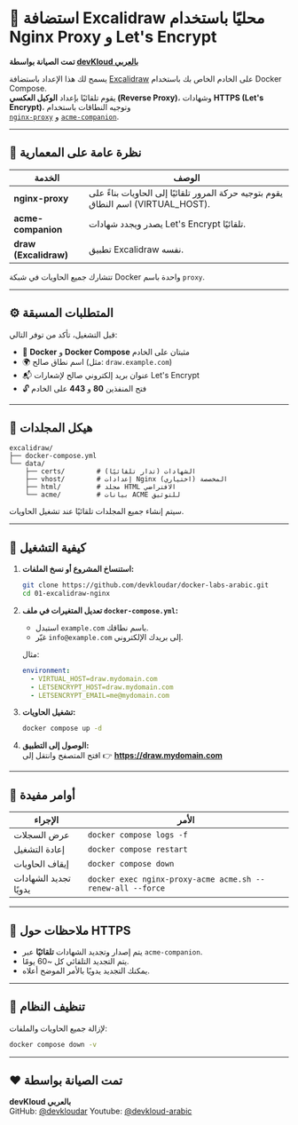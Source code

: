 
# 🧠 استضافة Excalidraw محليًا باستخدام Nginx Proxy و Let's Encrypt  
**تمت الصيانة بواسطة [devKloud بالعربي](https://github.com/devkloudar)**  


يسمح لك هذا الإعداد باستضافة [Excalidraw](https://github.com/excalidraw/excalidraw) على الخادم الخاص بك باستخدام Docker Compose.  
يقوم تلقائيًا بإعداد **الوكيل العكسي (Reverse Proxy)**، وشهادات **HTTPS (Let's Encrypt)**، وتوجيه النطاقات باستخدام  
[`nginx-proxy`](https://github.com/nginx-proxy/nginx-proxy) و [`acme-companion`](https://github.com/nginx-proxy/acme-companion).

---

## 🧩 نظرة عامة على المعمارية

| الخدمة | الوصف |
|----------|-------|
| **nginx-proxy** | يقوم بتوجيه حركة المرور تلقائيًا إلى الحاويات بناءً على اسم النطاق (VIRTUAL_HOST). |
| **acme-companion** | يصدر ويجدد شهادات Let's Encrypt تلقائيًا. |
| **draw (Excalidraw)** | تطبيق Excalidraw نفسه. |

تتشارك جميع الحاويات في شبكة Docker واحدة باسم `proxy`.

---

## ⚙️ المتطلبات المسبقة

قبل التشغيل، تأكد من توفر التالي:

- 🐳 **Docker** و **Docker Compose** مثبتان على الخادم  
- 🌍 اسم نطاق صالح (مثل: `draw.example.com`)  
- 📬 عنوان بريد إلكتروني صالح لإشعارات Let's Encrypt  
- 🔓 فتح المنفذين **80** و **443** على الخادم

---

## 📁 هيكل المجلدات

```
excalidraw/
├── docker-compose.yml
└── data/
    ├── certs/        # الشهادات (تدار تلقائيًا)
    ├── vhost/        # إعدادات Nginx المخصصة (اختياري)
    ├── html/         # مجلد HTML الافتراضي
    └── acme/         # بيانات ACME للتوثيق
```

سيتم إنشاء جميع المجلدات تلقائيًا عند تشغيل الحاويات.

---

## 🚀 كيفية التشغيل

1. **استنساخ المشروع أو نسخ الملفات:**
   ```bash
   git clone https://github.com/devkloudar/docker-labs-arabic.git
   cd 01-excalidraw-nginx
   ```

2. **تعديل المتغيرات في ملف `docker-compose.yml`:**  
   - استبدل `example.com` باسم نطاقك.  
   - غيّر `info@example.com` إلى بريدك الإلكتروني.

   مثال:
   ```yaml
   environment:
     - VIRTUAL_HOST=draw.mydomain.com
     - LETSENCRYPT_HOST=draw.mydomain.com
     - LETSENCRYPT_EMAIL=me@mydomain.com
   ```

3. **تشغيل الحاويات:**
   ```bash
   docker compose up -d
   ```

4. **الوصول إلى التطبيق:**  
   افتح المتصفح وانتقل إلى 👉 **https://draw.mydomain.com**

---

## 🧰 أوامر مفيدة

| الإجراء | الأمر |
|---------|--------|
| عرض السجلات | `docker compose logs -f` |
| إعادة التشغيل | `docker compose restart` |
| إيقاف الحاويات | `docker compose down` |
| تجديد الشهادات يدويًا | `docker exec nginx-proxy-acme acme.sh --renew-all --force` |

---

## 🔐 ملاحظات حول HTTPS

- يتم إصدار وتجديد الشهادات **تلقائيًا** عبر `acme-companion`.  
- يتم التجديد التلقائي كل ~60 يومًا.  
- يمكنك التجديد يدويًا بالأمر الموضح أعلاه.

---

## 🧹 تنظيف النظام

لإزالة جميع الحاويات والملفات:
```bash
docker compose down -v
```

---

## ❤️ تمت الصيانة بواسطة

**devKloud بالعربي**  
GitHub: [@devkloudar](https://github.com/devkloudar)
Youtube: [@devkloud-arabic](https://youtube.com/devkloud-arabic)
